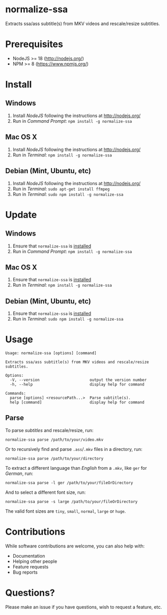 # normalize-ssa

Extracts ssa/ass subtitle(s) from MKV videos and rescale/resize subtitles.

# Prerequisites

- NodeJS >= 18 (http://nodejs.org/)
- NPM >= 8 (https://www.npmjs.org/)

# Install

## Windows

1. Install _NodeJS_ following the instructions at http://nodejs.org/
2. Run in _Command Prompt_: `npm install -g normalize-ssa`

## Mac OS X

1. Install _NodeJS_ following the instructions at http://nodejs.org/
2. Run in _Terminal_: `npm install -g normalize-ssa`

## Debian (Mint, Ubuntu, etc)

1. Install _NodeJS_ following the instructions at http://nodejs.org/
2. Run in _Terminal_: `sudo apt-get install ffmpeg`
3. Run in _Terminal_: `sudo npm install -g normalize-ssa`

# Update

## Windows

1. Ensure that `normalize-ssa` is [installed](#Install)
2. Run in _Command Prompt_: `npm install -g normalize-ssa`

## Mac OS X

1. Ensure that `normalize-ssa` is [installed](#Install)
2. Run in _Terminal_: `npm install -g normalize-ssa`

## Debian (Mint, Ubuntu, etc)

1. Ensure that `normalize-ssa` is [installed](#Install)
2. Run in _Terminal_: `sudo npm install -g normalize-ssa`

# Usage

```
Usage: normalize-ssa [options] [command]

Extracts ssa/ass subtitle(s) from MKV videos and rescale/resize subtitles.

Options:
  -V, --version                      output the version number
  -h, --help                         display help for command

Commands:
  parse [options] <resourcePath...>  Parse subtitle(s).
  help [command]                     display help for command
```

## Parse

To parse _subtitles_ and rescale/resize, run:

    normalize-ssa parse /path/to/your/video.mkv

Or to recursively find and parse `.ass`/`.mkv` files in a directory, run:

    normalize-ssa parse /path/to/your/directory

To extract a different language than _English_ from a `.mkv`, like `ger` for _German_, run:

    normalize-ssa parse -l ger /path/to/your/fileOrDirectory

And to select a different font size, run:

    normalize-ssa parse -s large /path/to/your/fileOrDirectory

The valid font sizes are `tiny`, `small`, `normal`, `large` or `huge`.

# Contributions

While software contributions are welcome, you can also help with:

- Documentation
- Helping other people
- Feature requests
- Bug reports

# Questions?

Please make an issue if you have questions, wish to request a feature, etc.
